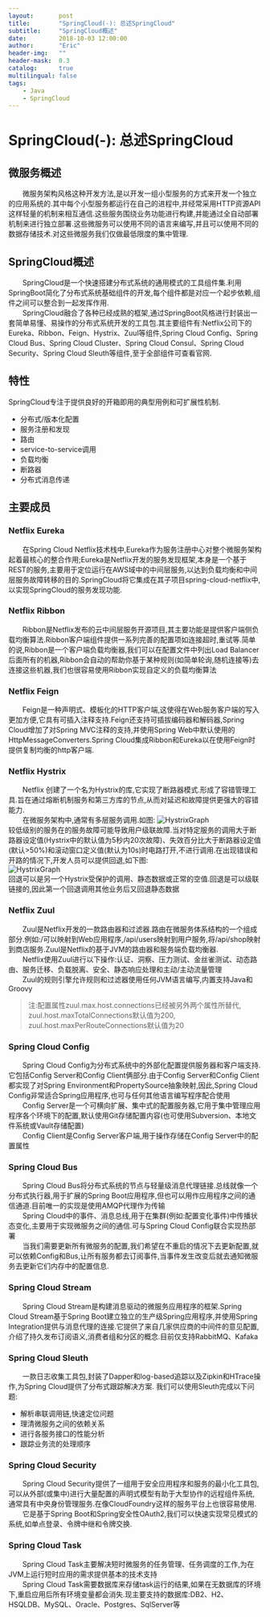 ```yaml
---
layout:       post
title:        "SpringCloud(-): 总述SpringCloud"
subtitle:     "SpringCloud概述"
date:         2018-10-03 12:00:00
author:       "Eric"
header-img:   ""
header-mask:  0.3
catalog:      true
multilingual: false
tags:
    - Java
    - SpringCloud
---
```

# SpringCloud(-): 总述SpringCloud
## 微服务概述
&emsp;&emsp;微服务架构风格这种开发方法,是以开发一组小型服务的方式来开发一个独立的应用系统的.其中每个小型服务都运行在自己的进程中,并经常采用HTTP资源API这样轻量的机制来相互通信.这些服务围绕业务功能进行构建,并能通过全自动部署机制来进行独立部署.这些微服务可以使用不同的语言来编写,并且可以使用不同的数据存储技术.对这些微服务我们仅做最低限度的集中管理.
## SpringCloud概述
&emsp;&emsp;SpringCloud是一个快速搭建分布式系统的通用模式的工具组件集.利用SpringBoot简化了分布式系统基础组件的开发,每个组件都是对应一个起步依赖,组件之间可以整合到一起发挥作用.  
&emsp;&emsp;SpringCloud融合了各种已经成熟的框架,通过SpringBoot风格进行封装出一套简单易懂、易操作的分布式系统开发的工具包.其主要组件有:Netflix公司下的Eureka、Ribbon、Feign、Hystrix、Zuul等组件,Spring Cloud Config、Spring Cloud Bus、Spring Cloud Cluster、Spring Cloud Consul、Spring Cloud Security、Spring Cloud Sleuth等组件,至于全部组件可查看官网.
## 特性
SpringCloud专注于提供良好的开箱即用的典型用例和可扩展性机制.
- 分布式/版本化配置
- 服务注册和发现
- 路由
- service-to-service调用
- 负载均衡
- 断路器
- 分布式消息传递

## 主要成员
### Netflix Eureka
&emsp;&emsp;在Spring Cloud Netflix技术栈中,Eureka作为服务注册中心对整个微服务架构起着最核心的整合作用;Eureka是Netflix开发的服务发现框架,本身是一个基于REST的服务,主要用于定位运行在AWS域中的中间层服务,以达到负载均衡和中间层服务故障转移的目的.SpringCloud将它集成在其子项目spring-cloud-netflix中,以实现SpringCloud的服务发现功能.
### Netflix Ribbon
&emsp;&emsp;Ribbon是Netflix发布的云中间层服务开源项目,其主要功能是提供客户端侧负载均衡算法.Ribbon客户端组件提供一系列完善的配置项如连接超时,重试等.简单的说,Ribbon是一个客户端负载均衡器,我们可以在配置文件中列出Load Balancer后面所有的机器,Ribbon会自动的帮助你基于某种规则(如简单轮询,随机连接等)去连接这些机器,我们也很容易使用Ribbon实现自定义的负载均衡算法
### Netflix Feign
&emsp;&emsp;Feign是一种声明式、模板化的HTTP客户端,这使得在Web服务客户端的写入更加方便,它具有可插入注释支持.Feign还支持可插拔编码器和解码器,Spring Cloud增加了对Spring MVC注释的支持,并使用Spring Web中默认使用的HttpMessageConverters.Spring Cloud集成Ribbon和Eureka以在使用Feign时提供复制均衡的http客户端.
### Netflix Hystrix
&emsp;&emsp;Netflix 创建了一个名为Hystrix的库,它实现了断路器模式.形成了容错管理工具.旨在通过熔断机制服务和第三方库的节点,从而对延迟和故障提供更强大的容错能力.  
&emsp;&emsp;在微服务架构中,通常有多层服务调用.如图:
![HystrixGraph](/img/in-post/SpringCloud/cloudimage/HystrixGraph.png)  
较低级别的服务在的服务故障可能导致用户级联故障.当对特定服务的调用大于断路器设定值(Hystrix中的默认值为5秒内20次故障)、失效百分比大于断路器设定值(默认>50%)和滚动窗口定义值(默认为10s)时电路打开,不进行调用.在出现错误和开路的情况下,开发人员可以提供回退,如下图:  
![HystrixGraph](/img/in-post/SpringCloud/cloudimage/HystrixFallback.png)  
回退可以是另一个Hystrix受保护的调用、静态数据或正常的空值.回退是可以级联链接的,因此第一个回退调用其他业务后又回退静态数据
### Netflix Zuul
&emsp;&emsp;Zuul是Netflix开发的一款路由器和过滤器.路由在微服务体系结构的一个组成部分.例如:/可以映射到Web应用程序,/api/users映射到用户服务,将/api/shop映射到商店服务.Zuul是Netflix的基于JVM的路由器和服务端负载均衡器.  
&emsp;&emsp;Netflix使用Zuul进行以下操作:认证、洞察、压力测试、金丝雀测试、动态路由、服务迁移、负载脱离、安全、静态响应处理和主动/主动流量管理  
&emsp;&emsp;Zuul的规则引擎允许规则和过滤器使用任何JVM语言编写,内置支持Java和Groovy
> 注:配置属性zuul.max.host.connections已经被另外两个属性所替代, zuul.host.maxTotalConnections默认值为200, zuul.host.maxPerRouteConnections默认值为20

### Spring Cloud Config
&emsp;&emsp;Spring Cloud Config为分布式系统中的外部化配置提供服务器和客户端支持.它包括Config Server和Config Client俩部分.由于Config Server和Config Client都实现了对Spring Environment和PropertySource抽象映射,因此,Spring Cloud Config非常适合Spring应用程序,也可与任何其他语言编写程序配合使用  
&emsp;&emsp;Config Server是一个可横向扩展、集中式的配置服务器,它用于集中管理应用程序各个环境下的配置,默认使用Git存储配置内容(也可使用Subversion、本地文件系统或Vault存储配置)  
&emsp;&emsp;Config Client是Config Server客户端,用于操作存储在Config Server中的配置属性  
### Spring Cloud Bus
&emsp;&emsp;Spring Cloud Bus将分布式系统的节点与轻量级消息代理链接.总线就像一个分布式执行器,用于扩展的Spring Boot应用程序,但也可以用作应用程序之间的通信通道.目前唯一的实现是使用AMQP代理作为传输  
&emsp;&emsp;Spring Cloud中的事件、消息总线,用于在集群(例如:配置变化事件)中传播状态变化,主要用于实现微服务之间的通信.可与Spring Cloud Config联合实现热部署  
&emsp;&emsp;当我们需要更新所有微服务的配置,我们希望在不重启的情况下去更新配置,就可以依赖Config和Bus,让所有服务都去订阅事件,当事件发生改变后就去通知微服务去更新它们内存中的配置信息.
### Spring Cloud Stream
&emsp;&emsp;Spring Cloud Stream是构建消息驱动的微服务应用程序的框架.Spring Cloud Stream基于Spring Boot建立独立的生产级Spring应用程序,并使用Spring Integration提供与消息代理的连接.它提供了来自几家供应商的中间件的意见配置,介绍了持久发布订阅语义,消费者组和分区的概念.目前仅支持RabbitMQ、Kafaka
### Spring Cloud Sleuth
&emsp;&emsp;一款日志收集工具包,封装了Dapper和log-based追踪以及Zipkin和HTrace操作,为Spring Cloud提供了分布式跟踪解决方案.
我们可以使用Sleuth完成以下问题:
- 解析串联调用链,快速定位问题
- 理清微服务之间的依赖关系
- 进行各服务接口的性能分析
- 跟踪业务流的处理顺序
### Spring Cloud Security
&emsp;&emsp;Spring Cloud Security提供了一组用于安全应用程序和服务的最小化工具包,可以从外部(或集中)进行大量配置的声明式模型有助于大型协作的远程组件系统,通常具有中央身份管理服务.在像CloudFoundry这样的服务平台上也很容易使用.  
&emsp;&emsp;它是基于Spring Boot和Spring安全性OAuth2,我们可以快速实现常见模式的系统,如单点登录、令牌中继和令牌交换.
### Spring Cloud Task
&emsp;&emsp;Spring Cloud Task主要解决短时微服务的任务管理、任务调度的工作,为在JVM上运行短时应用的需求提供基本的技术支持  
&emsp;&emsp;Spring Cloud Task需要数据库来存储task运行的结果,如果在无数据库的环境下,重启应用后所有环境变量都会消失.现主要支持的数据库:DB2、H2、HSQLDB、MySQL、Oracle、Postgres、SqlServer等
